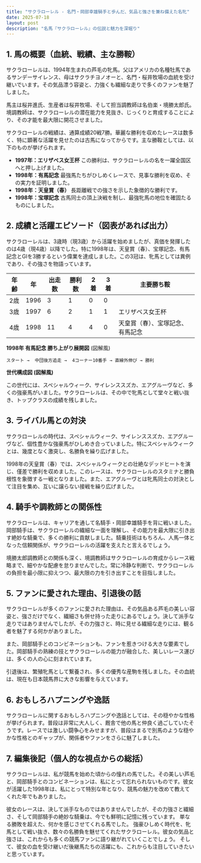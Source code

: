 ```yaml
---
title: "サクラローレル - 名門・岡部幸雄騎手と歩んだ、気品と強さを兼ね備えた名牝"
date: 2025-07-18
layout: post
description: "名馬『サクラローレル』の伝説と魅力を深堀り"
---
```


## 1. 馬の概要（血統、戦績、主な勝鞍）

サクラローレルは、1994年生まれの芦毛の牝馬。父はアメリカの名種牡馬であるサンデーサイレンス、母はサクラチヨノオーと、名門・桜井牧場の血統を受け継いでいます。その気品漂う容姿と、力強くも繊細な走りで多くのファンを魅了しました。

馬主は桜井進氏、生産者は桜井牧場、そして担当調教師は名伯楽・境勝太郎氏。境調教師は、サクラローレルの潜在能力を見抜き、じっくりと育成することにより、その才能を最大限に開花させました。

サクラローレルの戦績は、通算成績20戦7勝。華麗な勝利を収めたレースは数多く、特に顕著な活躍を見せたのは古馬になってからです。主な勝鞍としては、以下のものが挙げられます。

* **1997年：エリザベス女王杯**  この勝利は、サクラローレルの名を一躍全国区へと押し上げました。
* **1998年：有馬記念**  最強馬たちがひしめくレースで、見事な勝利を収め、その実力を証明しました。
* **1998年：天皇賞（春）**  長距離戦での強さを示した象徴的な勝利です。
* **1998年：宝塚記念**  古馬同士の頂上決戦を制し、最強牝馬の地位を確固たるものにしました。


## 2. 成績と活躍エピソード（図表があれば出力）

サクラローレルは、3歳時（現3歳）から活躍を始めましたが、真価を発揮したのは4歳（現4歳）以降でした。特に1998年は、天皇賞（春）、宝塚記念、有馬記念とGIを3勝するという偉業を達成しました。この3冠は、牝馬としては異例であり、その強さを物語っています。

| 年齢 | 年 | 出走数 | 勝利数 | 2着 | 3着 | 主要勝ち鞍 |
|---|---|---|---|---|---|---|
| 2歳 | 1996 | 3 | 1 | 0 | 0 |  |
| 3歳 | 1997 | 6 | 2 | 1 | 1 | エリザベス女王杯 |
| 4歳 | 1998 | 11 | 4 | 4 | 0 | 天皇賞（春）、宝塚記念、有馬記念 |


**1998年 有馬記念 勝ち上がり展開図** (図解風)

```
スタート →  中団後方追走 →  4コーナー10番手 → 直線外伸び → 勝利
```

**世代構成図 (図解風)**

この世代には、スペシャルウィーク、サイレンススズカ、エアグルーヴなど、多くの強豪馬がいました。サクラローレルは、その中で牝馬として堂々と戦い抜き、トップクラスの成績を残しました。


## 3. ライバル馬との対決

サクラローレルの時代は、スペシャルウィーク、サイレンススズカ、エアグルーヴなど、個性豊かな強豪馬がひしめき合っていました。特にスペシャルウィークとは、幾度となく激突し、名勝負を繰り広げました。

1998年の天皇賞（春）では、スペシャルウィークとの壮絶なデッドヒートを演じ、僅差で勝利を収めました。このレースは、サクラローレルのスタミナと勝負根性を象徴する一戦となりました。また、エアグルーヴとは牝馬同士の対決として注目を集め、互いに譲らない接戦を繰り広げました。


## 4. 騎手や調教師との関係性

サクラローレルは、キャリアを通して名騎手・岡部幸雄騎手を背に戦いました。岡部騎手は、サクラローレルの繊細な一面を理解し、その能力を最大限に引き出す絶妙な騎乗で、多くの勝利に貢献しました。騎乗技術はもちろん、人馬一体となった信頼関係が、サクラローレルの活躍を支えたと言えるでしょう。

境勝太郎調教師との関係も深く、境調教師はサクラローレルの育成からレース戦略まで、細やかな配慮を怠りませんでした。常に冷静な判断で、サクラローレルの負担を最小限に抑えつつ、最大限の力を引き出すことを目指しました。


## 5. ファンに愛された理由、引退後の話

サクラローレルが多くのファンに愛された理由は、その気品ある芦毛の美しい容姿と、強さだけでなく、繊細さも併せ持った走りにあるでしょう。決して派手な走りではありませんでしたが、その力強さと、時に見せる繊細な走りには、観る者を魅了する何かがありました。

また、岡部騎手とのコンビネーションも、ファンを惹きつける大きな要素でした。岡部騎手の熟練の技とサクラローレルの能力が融合した、美しいレース運びは、多くの人の心に刻まれています。

引退後は、繁殖牝馬として繋養され、多くの優秀な産駒を残しました。その血統は、現在も日本競馬界に大きな影響を与えています。


## 6. おもしろハプニングや逸話

サクラローレルに関するおもしろハプニングや逸話としては、その穏やかな性格が挙げられます。普段は非常に大人しく、厩舎で他の馬と仲良く過ごしていたそうです。レースでは激しい闘争心をみせますが、普段はまるで別馬のような穏やかな性格とのギャップが、関係者やファンをさらに魅了しました。


## 7. 編集後記（個人的な視点からの総括）

サクラローレルは、私が競馬を始めた頃からの憧れの馬でした。その美しい芦毛と、岡部騎手とのコンビネーションは、私にとって忘れられないものです。彼女が活躍した1998年は、私にとって特別な年となり、競馬の魅力を改めて教えてくれた年でもありました。

彼女のレースは、決して派手なものではありませんでしたが、その力強さと繊細さ、そして岡部騎手の絶妙な騎乗は、今でも鮮明に記憶に残っています。  単なる勝敗を超えた、何かを感じさせてくれる馬でした。  強豪ひしめく時代を、牝馬として戦い抜き、数々の名勝負を魅せてくれたサクラローレル。彼女の気品と強さは、これからも多くの競馬ファンに語り継がれていくことでしょう。  そして、彼女の血を受け継いだ後継馬たちの活躍にも、これからも注目していきたいと思っています。
